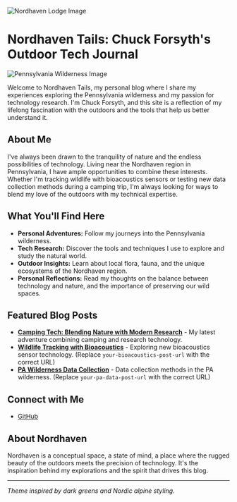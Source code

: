 ![Nordhaven Lodge Image](https://via.placeholder.com/1200x400?text=Nordhaven+Lodge&bg=28372D&fg=A9CBB7)

# Nordhaven Tails: Chuck Forsyth's Outdoor Tech Journal

![Pennsylvania Wilderness Image](https://via.placeholder.com/1200x400?text=Pennsylvania+Wilderness&bg=28372D&fg=A9CBB7)

Welcome to Nordhaven Tails, my personal blog where I share my experiences exploring the Pennsylvania wilderness and my passion for technology research. I'm Chuck Forsyth, and this site is a reflection of my lifelong fascination with the outdoors and the tools that help us better understand it.

## About Me

I've always been drawn to the tranquility of nature and the endless possibilities of technology. Living near the Nordhaven region in Pennsylvania, I have ample opportunities to combine these interests. Whether I'm tracking wildlife with bioacoustics sensors or testing new data collection methods during a camping trip, I'm always looking for ways to blend my love of the outdoors with my technical expertise.

## What You'll Find Here

* **Personal Adventures:** Follow my journeys into the Pennsylvania wilderness.
* **Tech Research:** Discover the tools and techniques I use to explore and study the natural world.
* **Outdoor Insights:** Learn about local flora, fauna, and the unique ecosystems of the Nordhaven region.
* **Personal Reflections:** Read my thoughts on the balance between technology and nature, and the importance of preserving our wild spaces.

## Featured Blog Posts

* **[Camping Tech: Blending Nature with Modern Research](/posts/2025/03/02/camping-tech-research/)** - My latest adventure combining camping and research technology.
* **[Wildlife Tracking with Bioacoustics](/posts/your-bioacoustics-post-url/)** - Exploring new bioacoustics sensor technology. (Replace `your-bioacoustics-post-url` with the correct URL)
* **[PA Wilderness Data Collection](/posts/your-pa-data-post-url/)** - Data collection methods in the PA wilderness. (Replace `your-pa-data-post-url` with the correct URL)

## Connect with Me

* [GitHub](https://github.com/yourusername/yourrepository)

## About Nordhaven

Nordhaven is a conceptual space, a state of mind, a place where the rugged beauty of the outdoors meets the precision of technology. It's the inspiration behind my explorations and the spirit that drives this blog.

---

*Theme inspired by dark greens and Nordic alpine styling.*
